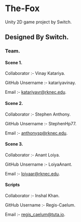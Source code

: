 # The-Fox
Unity 2D game project by Switch.


## Designed By Switch.

### Team.

#### Scene 1.

Collaborator :- Vinay Katariya.

GitHub Unsername :- katariyavinay.

Email :- katariyavr@rknec.edu.

#### Scene 2.

Collaborator :- Stephen Anthony.

GitHub Unsername :- StephenHp77.

Email :- anthonysp@rknec.edu.

#### Scene 3.

Collaborator :- Anant Loiya.

GitHub Unsername :- LoiyaAnant.

Email :- loiyaar@rknec.edu.

#### Scripts

Collaborator :- Inshal Khan.

GitHub Username :- Regis-Caelum.

Email :- regis_caelum@tuta.io.
